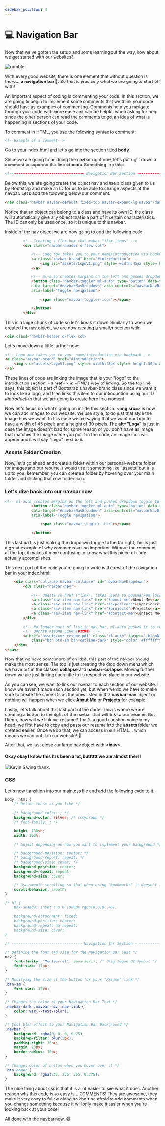 ```yaml
---
sidebar_position: 4
---
```


# 💻 Navigation Bar

Now that we've gotten the setup and some learning out the way, how about we get started with our websites?

![rumble](https://y.yarn.co/4d7265d0-8a71-4cd3-b6bf-7fc31c7de0ef_text.gif)

With every good website, there is one element that without question is there... **a navigation bar 🧭**. So that is precisely what we are going to start off with!

An important aspect of coding is commenting your code. In this section, we are going to begin to implement some comments that we think your code should have as examples of commenting. Comments help you navigate through your code with more ease and can be helpful when asking for help since the other person can read the comments to get an idea of what is happening in sections of your code.

To comment in HTML, you use the following syntax to comment:

``` html
<!--Example of a comment--> 
```

Go to your index.html and let's go into the section titled **body**.  

Since we are going to be doing the navbar right now, let's put right down a comment to separate this line of code. Something like this:

``` html
<!---------------------------------- Navigation Bar Section ---------------------------------->
```

Below this, we are going create the object nav and use a class given to us by Bootstrap and make an ID for us to be able to change aspects of the navbar. Let's add the following below our comment:

``` html
<nav class="navbar navbar-default fixed-top navbar-expand-lg navbar-dark" id="navbar-hide">
```

Notice that an object can belong to a class and have its own ID, the class will automatically give any object that is a part of it certain characteristics. The ID can only be used once, so it is unique to this navbar.

Inside of the nav object we are now going to add the following code:

``` html
        <!-- Creating a flex box that makes "flex items" -->
		<div class="navbar-header d-flex col">

			<!-- Logo now takes you to your name/introduction via bookmark -->
			<a class="navbar-brand" href="#introduction">
				<img src="assets/LogoV1.png" style= width:45px style= height:30px alt="Logo">
			</a>

			<!-- ml-auto creates margins on the left and pushes dropdown toggle to the far right -->
			<button class="navbar-toggler ml-auto" type="button" data-toggle="collapse" 
			data-target="#navbarNavDropdown" aria-controls="navbarNavDropdown" aria-expanded="false" 
			aria-label="Toggle navigation">

				<span class="navbar-toggler-icon"></span>

			</button>
		</div>
```

This is a large chunk of code so let's break it down. Similarly to when we created the nav object, we are now creating a smaller section with:

``` html
<div class="navbar-header d-flex col>
``` 

Let's move down a little further now:

``` html
<!-- Logo now takes you to your name/introduction via bookmark -->
<a class="navbar-brand" href="#introduction">
    <img src="assets/LogoV1.png" style= width:45px style= height:30px alt="Logo">
</a>
```

These lines of code are linking the image that is your "logo" to the introduction section. <**a href=**> is HTML's way of linking. So the top line says, this object is part of Bootstrap's navbar-brand class since we want it to look like a logo, and then links this item to our introduction using our ID *#introduction* that we are going to create here in a moment. 

Now let's focus on what's going on inside this section. <**img src=**> is how we can add images to our website. We use style, to do just that style the image how we want. In this case we are saying that we want our logo to have a width of 45 pixels and a height of 30 pixels. The **alt="Logo"** is just in case the image doesn't load for some reason or you don't have an image that matches the image name you put it in the code, an image icon will appear and it will say "Logo" next to it.

### Assets Folder Creation

Now, let's go ahead and create a folder within our personal-website folder for images and our resume. I would title it something like "assets" but it is up to you. Remember, you can create a folder by hovering over your main folder and clicking that new folder icon.

### Let's dive back into our navbar now

``` html
<!-- ml-auto creates margins on the left and pushes dropdown toggle to the far right -->
			<button class="navbar-toggler ml-auto" type="button" data-toggle="collapse" 
			data-target="#navbarNavDropdown" aria-controls="navbarNavDropdown" aria-expanded="false" 
			aria-label="Toggle navigation">

				<span class="navbar-toggler-icon"></span>

			</button>
```

This last part is just making the dropdown toggle to the far right, this is just a great example of why comments are so important. Without the comment at the top, it makes it more confusing to know what this piece of code actually accomplishes.

This next part of the code you're going to write is the rest of the navigation bar in your index.html:

``` html
	<div class="collapse navbar-collapse" id="navbarNavDropdown">
		<div class="navbar-nav">

			<!-- Update so href ("link") takes users to bookmarked location (FIXME) -->
			<a class="nav-item nav-link" href="#about-me">About Me</a>
			<a class="nav-item nav-link" href="#experience">Experience</a></li>
			<a class="nav-item nav-link" href="#projects">Projects</a></li>
			<a class="nav-item nav-link" href="#contact-me">Contact Me</a></li>
		</div>

		<!-- No longer part of list in nav bar, ml-auto pushes it to the right of the navbar, it's now also a button with an outline -->
		<!-- UPDATE RESUME LINK (FIXME) -->
		<a href="assets/xyz-resume.pdf" class="ml-auto" target="_blank"><button type="button" 
			class="btn btn-sm btn-outline-dark" style="color: #ffffff">Resume</button></a>
	</div>
</nav>
```

Now that we have some more of an idea, this part of the navbar should make the most sense. The top is just creating the drop down menu which we have put in the classes **collapse** and **navbar-collapse**. Moving further down we are just linking each title to its respective place in our website. 

As you can see, we want to link our navbar to each section of our website. I know we haven't made each section yet, but when we do we have to make sure to create the same IDs as the ones listed in this **navbar-nav** object or nothing will happen when we click **About Me** or **Projects** for example.

Lastly, let's talk about that last part of the code. This is where we are creating a button to the right of the navbar that will link to our resume. But Diego, how will we link our resume? That's a good question voice in my head, we first have to copy and paste our resume into the **assets** folder we created earlier. Once we do that, we can access in our HTML... which means we can put it in our website! 🤭

After that, we just close our large nav object with <**/nav**>. 

#### Okay okay I know this has been a lot, butttttt we are almost there! 

![Kevin Saying thank.](https://media.tenor.com/rskeqG9jhawAAAAC/kevin-office.gif)

### CSS

Let's now transition into our main.css file and add the following code to it.

``` css
body, html {
    /* Define these as you like */

    /* background-color: ; */
    background-color: silver; /* rosybrown */
    /* font-family: ; */

    height: 100vh;
    width: 100%;

    /* Adjust depending on how you want to implement your background */

    /* background-position: center; */
    /* background-repeat: repeat; */
    /* background-size: cover; */
    background-position: center;
    background-repeat: repeat;
    background-size: cover;

    /* Use smooth scrolling so that when using "bookmarks" it doesn't instantly teleport you */
    scroll-behavior: smooth;
}

/* h1 {
    box-shadow: inset 0 0 0 1000px rgba(0,0,0,.48);

    background-attachment: fixed;
    background-position: center;
    background-repeat: no-repeat;
    background-size: cover;
}

/* -------------------------------- Navigation Bar Section -------------------------------- */

/* Defining the font and size for the Navigation Bar Text */
nav {
    font-family: 'Montserrat', sans-serif; /* Orig Segoe UI Symbol */
    font-size: 17px;
}

/* Modifying the size of the button for your "Resume" link */
.btn-sm {
    font-size: 17px;
}

/* Changes the color of your Navigation Bar Text */
.navbar-dark .navbar-nav .nav-link {
    color: var(--text-color);
}

/* Cool blur effect to your Navigation Bar Background */
.navbar {
    background: rgba(0, 0, 0, 0.25);
    backdrop-filter: blur(5px);
    padding-right: 16px;
    margin: 10px;
    border-radius: 10px;
}

/* Changes color of button when you hover over it */
.btn:hover {
    background: rgba(255, 255, 255, 0.275);
}

```

The nice thing about css is that it is a lot easier to see what it does. Another reason why this code is so easy is... COMMENTS! They are awesome, they make it very easy to follow along so don't be afraid to add comments when you change something because it will only make it easier when you're looking back at your code!

All done with the navbar now. 😅




